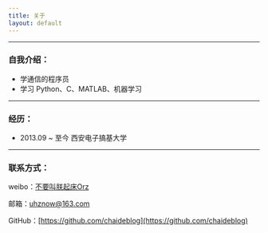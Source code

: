 ```yaml
---
title: 关于
layout: default
---
```


---

### 自我介绍：

* 学通信的程序员
* 学习 Python、C、MATLAB、机器学习

---

### 经历：

* 2013.09 ~ 至今 西安电子搞基大学

----

### 联系方式：

weibo：[不要叫朕起床Orz](http://weibo.com/p/1005052330502705/home?from=page_100505&mod=TAB&is_all=1#place)

邮箱：uhznow@163.com

GitHub：[https://github.com/chaideblog](https://github.com/chaideblog)

